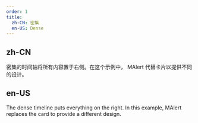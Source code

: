 ```yaml
---
order: 1
title:
  zh-CN: 密集
  en-US: Dense
---
```


## zh-CN

密集的时间轴将所有内容置于右侧。在这个示例中， MAlert 代替卡片以提供不同的设计。

## en-US

The dense timeline puts everything on the right. In this example, MAlert replaces the card to provide a different design.
